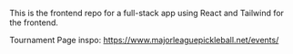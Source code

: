 This is the frontend repo for a full-stack app using React and Tailwind for the frontend.

Tournament Page inspo: https://www.majorleaguepickleball.net/events/
